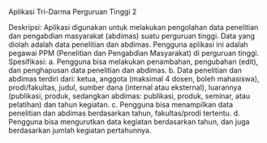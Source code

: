 Aplikasi Tri-Darma Perguruan Tinggi 2 

Deskripsi: Aplikasi digunakan untuk melakukan pengolahan data penelitian dan pengabdian masyarakat (abdimas) suatu perguruan tinggi. Data yang diolah adalah data penelitian dan abdimas. Pengguna aplikasi ini adalah pegawai PPM (Penelitian dan Pengabdian Masyarakat) di perguruan tinggi. 
Spesifikasi: 
a. Pengguna bisa melakukan penambahan, pengubahan (edit), dan penghapusan data penelitian dan abdimas. 
b. Data penelitian dan abdimas terdiri dari: ketua, anggota (maksimal 4 dosen, boleh mahasiswa), prodi/fakultas, judul, sumber dana (internal atau eksternal), luarannya (publikasi, produk, sedangkan abdimas: publikasi, produk, seminar, atau pelatihan) dan tahun kegiatan. 
c. Pengguna bisa menampilkan data penelitian dan abdimas berdasarkan tahun, fakultas/prodi tertentu. 
d. Pengguna bisa mengurutkan data kegiatan berdasarkan tahun, dan juga berdasarkan jumlah kegiatan pertahunnya. 
